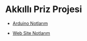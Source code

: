 # Akkıllı Priz Projesi

- [Arduino Notlarım]()

- [Web Site Notlarım ](https://github.com/OsmanKAYI/full-stack-roadmap/tree/main/hobbies/arduino)
